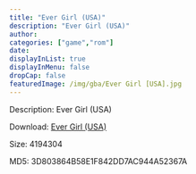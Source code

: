 ```yaml
---
title: "Ever Girl (USA)"
description: "Ever Girl (USA)"
author: 
categories: ["game","rom"]
date: 
displayInList: true
displayInMenu: false
dropCap: false
featuredImage: /img/gba/Ever Girl [USA].jpg
---
```


Description: Ever Girl (USA)

Download: <a style="text-decoration:underline;" href="https://mega.nz/#!XOAGiI7Y!dxzbJIXjY-6elucIJf8BWt1bCxyvHrSQ3G0JgvOf7fU" target = "_blank" rel = "nofollow" > Ever Girl (USA)</a>

Size: 4194304

MD5: 3D803864B58E1F842DD7AC944A52367A

